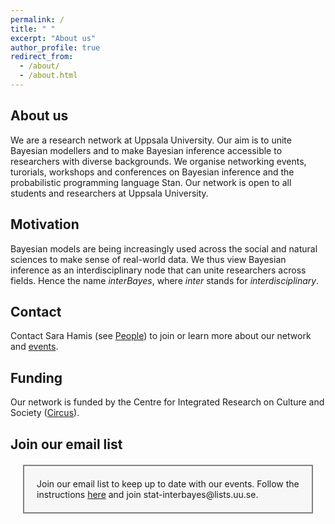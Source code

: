 ```yaml
---
permalink: /
title: " "
excerpt: "About us"
author_profile: true
redirect_from: 
  - /about/
  - /about.html
---
```


## About us
We are a research network at Uppsala University. Our aim is to unite Bayesian modellers and to make Bayesian inference accessible to researchers with diverse backgrounds. 
We organise networking events, turorials, workshops and conferences on Bayesian inference and the probabilistic programming language Stan. Our network is open to all students and researchers at Uppsala University.

## Motivation
Bayesian models are being increasingly used across the social and natural sciences to make
sense of real-world data. We thus view Bayesian inference as an interdisciplinary node that can unite researchers across fields. Hence the name *interBayes*, where *inter* stands for *interdisciplinary*. 

## Contact
Contact Sara Hamis (see <a href="https://interbayes.github.io/people/">People</a>) to join or learn more about our network and <a href="https://interbayes.github.io/events/">events</a>.  

## Funding
Our network is funded by the Centre for Integrated Research on Culture and Society (<a href="https://www.uu.se/centrum/circus">Circus</a>).  

## Join our email list
<div style="background-color: #f7f7f7; border: 2px solid gray; padding: 20px; margin: 20px;">
  Join our email list to keep up to date with our events. 
  Follow the instructions <a href="https://lists.uu.se/sympa/help/user-subscribe.html">here</a> and join
  <style="color: darkred;">stat-interbayes@lists.uu.se.
</div>

